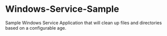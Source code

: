 # Windows-Service-Sample
Sample Windows Service Application that will clean up files and directories based on a configurable age.
